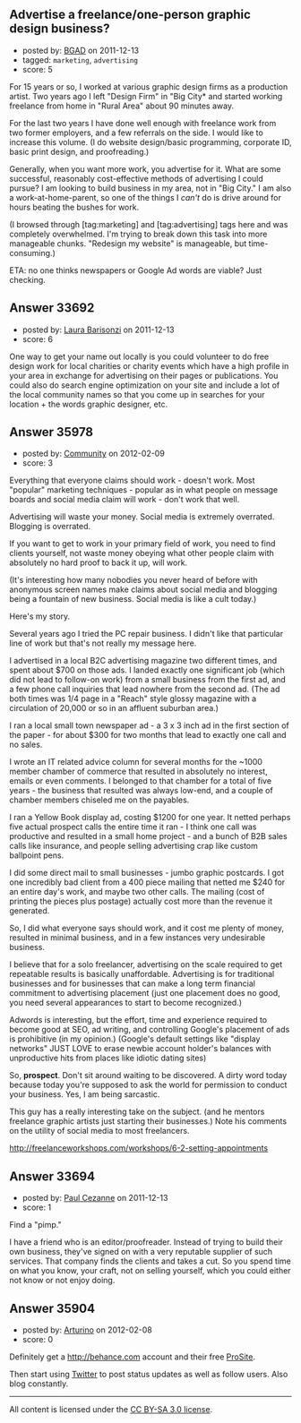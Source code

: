 ## Advertise a freelance/one-person graphic design business?

- posted by: [BGAD](https://stackexchange.com/users/-1/15010-bgad) on 2011-12-13
- tagged: `marketing`, `advertising`
- score: 5

For 15 years or so, I worked at various graphic design firms as a production artist. Two years ago I left "Design Firm" in "Big City* and started working freelance from home in "Rural Area" about 90 minutes away. 

For the last two years I have done well enough with freelance work from two former employers, and a few referrals on the side. I would like to increase this volume. (I do website design/basic programming, corporate ID, basic print design, and proofreading.)

Generally, when you want more work, you advertise for it. What are some successful, reasonably cost-effective methods of advertising I could pursue? I am looking to build business in my area, not in "Big City." I am also a work-at-home-parent, so one of the things I *can't* do is drive around for hours beating the bushes for work.

(I browsed through [tag:marketing] and [tag:advertising] tags here and was completely overwhelmed. I'm trying to break down this task into more manageable chunks. "Redesign my website" is manageable, but time-consuming.)

ETA: no one thinks newspapers or Google Ad words are viable? Just checking.


## Answer 33692

- posted by: [Laura Barisonzi](https://stackexchange.com/users/-1/13987-laura-barisonzi) on 2011-12-13
- score: 6

One way to get your name out locally is you could volunteer to do free design work for local charities or charity events which have a high profile in your area in exchange for advertising on their pages or publications. 
You could also do search engine optimization on your site and include a lot of the local community names so that you come up in searches for your location + the words graphic designer, etc. 


## Answer 35978

- posted by: [Community](https://stackexchange.com/users/-1/-1-community) on 2012-02-09
- score: 3

Everything that everyone claims should work - doesn't work. Most "popular" marketing techniques - popular as in what people on message boards and social media claim will work - don't work that well. 

Advertising will waste your money. Social media is extremely overrated. Blogging is overrated. 

If you want to get to work in your primary field of work, you need to find clients yourself, not waste money obeying what other people claim with absolutely no hard proof to back it up, will work. 

(It's interesting how many nobodies you never heard of before with anonymous screen names make claims about social media and blogging being a fountain of new business. Social media is like a cult today.)

Here's my story. 

Several years ago I tried the PC repair business. I didn't like that particular line of work but that's not really my message here. 

I advertised in a local B2C advertising magazine two different times, and spent about $700 on those ads. I landed exactly one significant job (which did not lead to follow-on work) from a small business from the first ad, and a few phone call inquiries that lead nowhere from the second ad. (The ad both times was 1/4 page in a "Reach" style glossy magazine with a circulation of 20,000 or so in an affluent suburban area.)

I ran a local small town newspaper ad - a 3 x 3 inch ad in the first section of the paper - for about $300 for two months that lead to exactly one call and no sales.

I wrote an IT related advice column for several months for the ~1000 member chamber of commerce that resulted in absolutely no interest, emails or even comments. I belonged to that chamber for a total of five years - the business that resulted was always low-end, and a couple of chamber members chiseled me on the payables.

I ran a Yellow Book display ad, costing $1200 for one year. It netted perhaps five actual prospect calls the entire time it ran - I think one call was productive and resulted in a small home project - and a bunch of B2B sales calls like insurance, and people selling advertising crap like custom ballpoint pens. 

I did some direct mail to small businesses - jumbo graphic postcards. I got one incredibly bad client from a 400 piece mailing that netted me $240 for an entire day's work, and maybe two other calls. The mailing (cost of printing the pieces plus postage) actually cost more than the revenue it generated. 

So, I did what everyone says should work, and it cost me plenty of money, resulted in minimal business, and in a few instances very undesirable business. 

I believe that for a solo freelancer, advertising on the scale required to get repeatable results is basically unaffordable. Advertising is for traditional businesses and for businesses that can make a long term financial commitment to advertising placement (just one placement does no good, you need several appearances to start to become recognized.)

Adwords is interesting, but the effort, time and experience required to become good at SEO, ad writing, and controlling Google's placement of ads is prohibitive (in my opinion.) (Google's default settings like "display networks" JUST LOVE to erase newbie account holder's balances with unproductive hits from places like idiotic dating sites) 

So, **prospect**. Don't sit around waiting to be discovered. A dirty word today because today you're supposed to ask the world for permission to conduct your business. Yes, I am being sarcastic. 

This guy has a really interesting take on the subject. (and he mentors freelance graphic artists just starting their businesses.) Note his comments on the utility of social media to most freelancers. 

http://freelanceworkshops.com/workshops/6-2-setting-appointments


## Answer 33694

- posted by: [Paul Cezanne](https://stackexchange.com/users/-1/14795-paul-cezanne) on 2011-12-13
- score: 1

Find a "pimp." 

I have a friend who is an editor/proofreader. Instead of trying to build their own business, they've signed on with a very reputable supplier of such services. That company finds the clients and takes a cut. So you spend time on what you know, your craft, not on selling yourself, which you could either not know or not enjoy doing.


## Answer 35904

- posted by: [Arturino](https://stackexchange.com/users/-1/16284-arturino) on 2012-02-08
- score: 0

Definitely get a http://behance.com account and their free [ProSite](http://www.behance.net/prosite).

Then start using [Twitter](http://twitter.com) to post status updates as well as follow users.  Also blog constantly.



---

All content is licensed under the [CC BY-SA 3.0 license](https://creativecommons.org/licenses/by-sa/3.0/).
